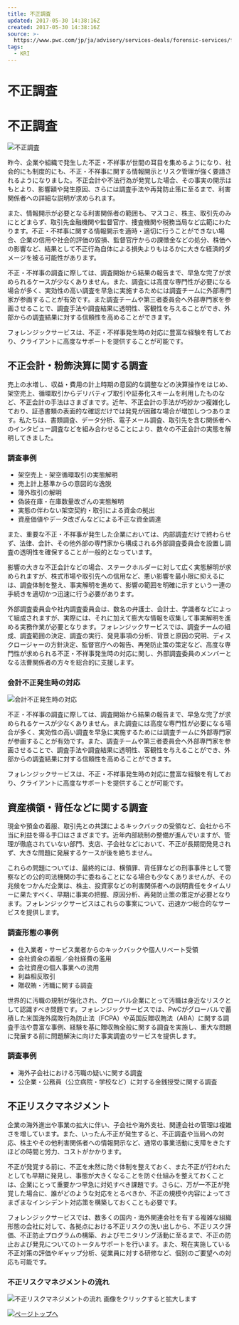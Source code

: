 ```yaml
---
title: 不正調査
updated: 2017-05-30 14:38:16Z
created: 2017-05-30 14:38:16Z
source: >-
  https://www.pwc.com/jp/ja/advisory/services-deals/forensic-services/fraud-investigation.html
tags:
  - KRI
---
```


# 不正調査

# 不正調査

![不正調査](../_resources/6957e59524191858af5c4c10435f2337.jpg)

昨今、企業や組織で発生した不正・不祥事が世間の耳目を集めるようになり、社会的にも制度的にも、不正・不祥事に関する情報開示とリスク管理が強く要請されるようになりました。不正会計や不法行為が発覚した場合、その事実の開示はもとより、影響額や発生原因、さらには調査手法や再発防止策に至るまで、利害関係者への詳細な説明が求められます。

また、情報開示が必要となる利害関係者の範囲も、マスコミ、株主、取引先のみにとどまらず、取引先金融機関や監督官庁、捜査機関や税務当局など広範にわたります。不正・不祥事に関する情報開示を適時・適切に行うことができない場合、企業の信用や社会的評価の毀損、監督官庁からの課徴金などの処分、株価への影響など、結果として不正行為自体による損失よりもはるかに大きな経済的ダメージを被る可能性があります。

不正・不祥事の調査に際しては、調査開始から結果の報告まで、早急な完了が求められるケースが少なくありません。また、調査には高度な専門性が必要になる場合が多く、実効性の高い調査を早急に実施するためには調査チームに外部専門家が参画することが有効です。また調査チームや第三者委員会へ外部専門家を参画させることで、調査手法や調査結果に透明性、客観性を与えることができ、外部からの調査結果に対する信頼性を高めることができます。

フォレンジックサービスは、不正・不祥事発生時の対応に豊富な経験を有しており、クライアントに高度なサポートを提供することが可能です。

## 不正会計・粉飾決算に関する調査

売上の水増し、収益・費用の計上時期の意図的な調整などの決算操作をはじめ、架空売上、循環取引からデリバティブ取引や証券化スキームを利用したものなど、不正会計の手法はさまざまです。近年、不正会計の手法が巧妙かつ複雑化しており、証憑書類の表面的な確認だけでは発見が困難な場合が増加しつつあります。私たちは、書類調査、データ分析、電子メール調査、取引先を含む関係者へのインタビュー調査などを組み合わせることにより、数々の不正会計の実態を解明してきました。

### 調査事例

- 架空売上・架空循環取引の実態解明
- 売上計上基準からの意図的な逸脱
- 簿外取引の解明
- 偽装在庫・在庫数量改ざんの実態解明
- 実態の伴わない架空契約・取引による資金の拠出
- 資産価値やデータ改ざんなどによる不正な資金調達

また、重要な不正・不祥事が発生した企業においては、内部調査だけで終わらせず、法律、会計、その他外部の専門家から構成される外部調査委員会を設置し調査の透明性を確保することが一般的となっています。

影響の大きな不正会計などの場合、ステークホルダーに対して広く実態解明が求められますが、株式市場や取引先への信用など、悪い影響を最小限に抑えるには、調査体制を整え、事実解明を進めて、影響の範囲を明確に示すという一連の手続きを適切かつ迅速に行う必要があります。

外部調査委員会や社内調査委員会は、数名の弁護士、会計士、学識者などによって組成されますが、実際には、それに加えて膨大な情報を収集して事実解明を進める実務作業が必要となります。フォレンジックサービスでは、調査チームの組成、調査範囲の決定、調査の実行、発見事項の分析、背景と原因の究明、ディスクロージャーの方針決定、監督官庁への報告、再発防止策の策定など、高度な専門性が求められる不正・不祥事発生時の対応に関し、外部調査委員のメンバーとなる法曹関係者の方々を総合的に支援します。

### 会計不正発生時の対応

![会計不正発生時の対応](../_resources/fraud-investigation02.gif)

不正・不祥事の調査に際しては、調査開始から結果の報告まで、早急な完了が求められるケースが少なくありません。また調査には高度な専門性が必要になる場合が多く、実効性の高い調査を早急に実施するためには調査チームに外部専門家が参画することが有効です。また、調査チームや第三者委員会へ外部専門家を参画させることで、調査手法や調査結果に透明性、客観性を与えることができ、外部からの調査結果に対する信頼性を高めることができます。

フォレンジックサービスは、不正・不祥事発生時の対応に豊富な経験を有しており、クライアントに高度なサポートを提供することが可能です。

## 資産横領・背任などに関する調査

現金や預金の着服、取引先との共謀によるキックバックの受領など、会社から不当に利益を得る手口はさまざまです。近年内部統制の整備が進んでいますが、管理が徹底されていない部門、支店、子会社などにおいて、不正が長期間発見されず、大きな問題に発展するケースが後を絶ちません。

これらの問題については、最終的には、横領罪、背任罪などの刑事事件として警察などの公的司法機関の手に委ねることになる場合も少なくありませんが、その兆候をつかんだ企業は、株主、投資家などの利害関係者への説明責任をタイムリーに果たすべく、早期に事実の把握、原因分析、再発防止策の策定が必要となります。フォレンジックサービスはこれらの事案について、迅速かつ総合的なサービスを提供します。

### 調査形態の事例

- 仕入業者・サービス業者からのキックバックや個人リベート受領
- 会社資金の着服／会社経費の濫用
- 会社資産の個人事業への流用
- 利益相反取引
- 贈収賄・汚職に関する調査

世界的に汚職の規制が強化され、グローバル企業にとって汚職は身近なリスクとして認識すべき問題です。フォレンジックサービスでは、PwCがグローバルで蓄積した米国海外腐敗行為防止法（FCPA）や英国反贈収賄法（ABA）に関する調査手法や豊富な事例、経験を基に贈収賄全般に関する調査を実施し、重大な問題に発展する前に問題解決に向けた事実調査のサービスを提供します。

### 調査事例

- 海外子会社における汚職の疑いに関する調査
- 公企業・公務員（公立病院・学校など）に対する金銭授受に関する調査

## 不正リスクマネジメント

企業の海外進出や事業の拡大に伴い、子会社や海外支社、関連会社の管理は複雑さを増しています。また、いったん不正が発生すると、不正調査や当局への対応、株主やその他利害関係者への情報開示など、通常の事業活動に支障をきたすほどの時間と労力、コストがかかります。

不正が発覚する前に、不正を未然に防ぐ体制を整えておく、また不正が行われたとしても早期に発見し、事態が大きくなることを防ぐ仕組みを整えておくことは、企業にとって重要かつ早急に対処すべき課題です。さらに、万が一不正が発覚した場合に、誰がどのような対応をとるべきか、不正の規模や内容によってさまざまなインシデント対応策を構築しておくことも必要です。

フォレンジックサービスでは、数多くの国内・海外関連会社を有する複雑な組織形態の会社に対して、各拠点における不正リスクの洗い出しから、不正リスク評価、不正防止プログラムの構築、およびモニタリング活動に至るまで、不正の防止および発見についてのトータルサポートを行います。また、現在実施している不正対策の評価やギャップ分析、従業員に対する研修など、個別のご要望への対応も可能です。

### 不正リスクマネジメントの流れ

![不正リスクマネジメントの流れ](../_resources/fraud-investigation03.gif)
画像をクリックすると拡大します

![ ](../_resources/icon_arrow_pagetop_black01.gif)[ページトップへ](https://www.pwc.com/jp/ja/advisory/services-deals/forensic-services/fraud-investigation.html#top)